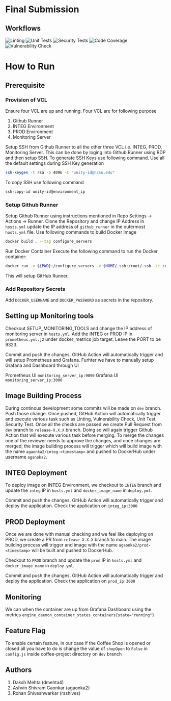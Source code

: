 # Final Submission

## Workflows
![Linting](https://github.ncsu.edu/dmehta4/devops-proposal/actions/workflows/lint.yml/badge.svg)
![Unit Tests](https://github.ncsu.edu/dmehta4/devops-proposal/actions/workflows/testcases.yml/badge.svg)
![Security Tests](https://github.ncsu.edu/dmehta4/devops-proposal/actions/workflows/security-tests.yml/badge.svg)
![Code Coverage](https://github.ncsu.edu/dmehta4/devops-proposal/actions/workflows/codecov.yml/badge.svg)
![Vulnerability Check](https://github.ncsu.edu/dmehta4/devops-proposal/actions/workflows/sonatype-check.yml/badge.svg)

# How to Run
## Prerequisite
### Provision of VCL
Ensure four VCL are up and running. Four VCL are for following purpose
1. Github Runner
2. INTEG Environment
3. PROD Environment
4. Monitoring Server

Setup SSH from Github Runner to all the other three VCL i.e. INTEG, PROD, Monitoring Server. This can be done by loging into Github Runner using RDP and then setup SSH. To generate SSH Keys use following command. Use all the default settings during SSH Key generation
```bash
ssh-keygen -t rsa -b 4096 -C "unity-id@ncsu.edu"
```
To copy SSH use following command
```bash
ssh-copy-id unity-id@environment_ip
```
### Setup Github Runner
Setup Github Runner using instructions mentioned in Repo Settings -> Actions -> Runner.
Clone the Repository and change IP Address in ```hosts.yml``` update the IP address of ```github_runner``` in the outermost ```hosts.yml``` file.
Use following commands to build Docker Image
```bash
docker build . --tag configure_servers
```
Run Docker Container
Execute the following command to run the Docker container:
```bash
docker run -v ${PWD}:/configure_servers -v $HOME/.ssh:/root/.ssh -it configure_servers
```
This will setup GitHub Runner.

### Add Repository Secrets
Add ```DOCKER_USERNAME``` and ```DOCKER_PASSWORD``` as secrets in the repository.


## Setting up Monitoring tools
Checkout SETUP_MONITORING_TOOLS and change the IP address of monitoring server in ```hosts.yml```. Add the INTEG or PROD IP in ```prometheus.yml.j2``` under docker_metrics job target. Leave the PORT to be 9323.

Commit and push the changes. GitHub Action will automatically trigger and will setup Prometheus and Grafana. Furhter we have to manually setup Grafana and Dashboard through UI

Prometheus UI ```monitoring_server_ip:9090```
Grafana UI ```monitoring_server_ip:3000```

## Image Building Process
During continous development some commits will be made on ```dev``` branch. Push those change. Once pushed, GitHub Action will automatically trigger and execute various task such as Linting, Vulnerability Check, Unit Test, Security Test. Once all the checks are passed we create Pull Request from ```dev``` branch to ```release-X.X.X``` branch. Doing so will again trigger Github Action that will execute various task before merging. To merge the changes one of the reviewer needs to approve the changes, and once changes are merged, the image building process will trigger which will build image with the name ```agaonka2/integ-<timestamp>``` and pushed to DockerHub under username ```aganoka2```.

## INTEG Deployment
To deploy image on INTEG Environment, we checkout to ```INTEG``` branch and update the ```integ``` IP in ```hosts.yml``` and ```docker_image_name``` in ```deploy.yml```.

Commit and push the changes. GitHub Action will automatically trigger and deploy the application. Check the application on ```integ_ip:3000```

## PROD Deployment
Once we are done with manual checking and we feel like deploying on PROD, we create a PR from ```release-X.X.X``` branch to main. The image building process will trigger and image with the name ```agaonka2/prod-<timestamp>``` will be built and pushed to DockerHub.

Checkout to ```PROD``` branch and update the ```prod``` IP in ```hosts.yml``` and ```docker_image_name``` in ```deploy.yml```.

Commit and push the changes. GitHub Action will automatically trigger and deploy the application. Check the application on ```prod_ip:3000```

## Monitoring
We can when the container are up from Grafana Dashboard using the metrics ```engine_daemon_container_states_containers{state="running"}```

## Feature Flag
To enable certain feature, in our case if the Coffee Shop is opened or closed all you have to do is change the value of ```shopOpen``` to ```False``` in ```config.js``` inside coffee-project directory on ```dev``` branch


## Authors
1. Daksh Mehta (dmehta4)
2. Ashvin Shivram Gaonkar (agaonka2)
3. Rohan Shiveshwarkar (rsshives)
